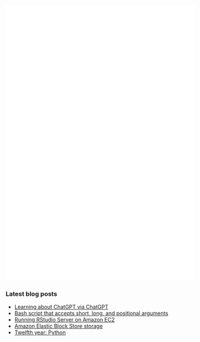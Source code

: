 <img align = "left" src="github-metrics.svg" />
<img src="metrics.plugin.achievements.compact.svg" />

### Latest blog posts

<!-- BLOG-POST-LIST:START -->
- [Learning about ChatGPT via ChatGPT](https://davetang.org/muse/2023/02/03/learning-about-chatgpt-via-chatgpt/)
- [Bash script that accepts short, long, and positional arguments](https://davetang.org/muse/2023/01/31/bash-script-that-accepts-short-long-and-positional-arguments/)
- [Running RStudio Server on Amazon EC2](https://davetang.org/muse/2022/12/07/running-rstudio-server-on-amazon-ec2/)
- [Amazon Elastic Block Store storage](https://davetang.org/muse/2022/12/06/amazon-ebs-storage/)
- [Twelfth year: Python](https://davetang.org/muse/2022/10/05/twelfth-year-python/)
<!-- BLOG-POST-LIST:END -->
